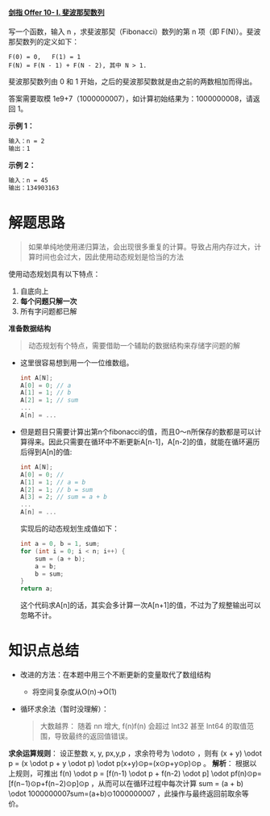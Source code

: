 #### [剑指 Offer 10- I. 斐波那契数列](https://leetcode-cn.com/problems/fei-bo-na-qi-shu-lie-lcof/)

写一个函数，输入 n ，求斐波那契（Fibonacci）数列的第 n 项（即 F(N)）。斐波那契数列的定义如下：

```
F(0) = 0,   F(1) = 1
F(N) = F(N - 1) + F(N - 2), 其中 N > 1.
```


斐波那契数列由 0 和 1 开始，之后的斐波那契数就是由之前的两数相加而得出。

答案需要取模 1e9+7（1000000007），如计算初始结果为：1000000008，请返回 1。

**示例 1：**

```tex
输入：n = 2
输出：1
```

**示例 2：**

```tex
输入：n = 45
输出：134903163
```



# 解题思路 

> 如果单纯地使用递归算法，会出现很多重复的计算。导致占用内存过大，计算时间也会过大，因此使用动态规划是恰当的方法

使用动态规划具有以下特点：

1. 自底向上
2. **每个问题只解一次**
3. 所有字问题都已解

**准备数据结构**

> 动态规划有个特点，需要借助一个辅助的数据结构来存储字问题的解

- 这里很容易想到用一个一位维数组。

  ```c++
  int A[N];
  A[0] = 0; // a
  A[1] = 1;	// b
  A[2] = 1;	// sum
  ...
  A[n] = ...
  ```

- 但是题目只需要计算出第n个fibonacci的值，而且0～n所保存的数都是可以计算得来。因此只需要在循环中不断更新A[n-1]，A[n-2]的值，就能在循环遍历后得到A[n]的值:

  ```c++
  int A[N];
  A[0] = 0; // 
  A[1] = 1;	// a = b
  A[2] = 1;	// b = sum
  A[3] = 2; // sum = a + b
  ...
  A[n] = ...
  ```

  实现后的动态规划生成值如下：

  ```c++
  int a = 0, b = 1, sum;
  for (int i = 0; i < n; i++) {
      sum = (a + b);
      a = b;
      b = sum;
  }
  return a;
  ```

  这个代码求A[n]的话，其实会多计算一次A[n+1]的值，不过为了规整输出可以忽略不计。

  

# 知识点总结

- 改进的方法：在本题中用三个不断更新的变量取代了数组结构
  - 将空间复杂度从O(n)→O(1)

- 循环求余法（暂时没理解）：

  > 大数越界： 随着 nn 增大, f(n)f(n) 会超过 Int32 甚至 Int64 的取值范围，导致最终的返回值错误。

**求余运算规则**： 设正整数 x, y, px,y,p ，求余符号为 \odot⊙ ，则有 (x + y) \odot p = (x \odot p + y \odot p) \odot p(x+y)⊙p=(x⊙p+y⊙p)⊙p 。
**解析**： 根据以上规则，可推出 f(n) \odot p = [f(n-1) \odot p + f(n-2) \odot p] \odot pf(n)⊙p=[f(n−1)⊙p+f(n−2)⊙p]⊙p ，从而可以在循环过程中每次计算 sum = (a + b) \odot 1000000007sum=(a+b)⊙1000000007 ，此操作与最终返回前取余等价。

